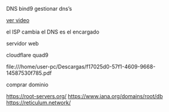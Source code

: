 DNS bind9
gestionar dns’s


[ver video](https://www.youtube.com/watch?v=ogGBMKURUg4)




el ISP cambia el DNS es el encargado

servidor web

cloudflare
quad9

file:///home/user-pc/Descargas/f17025d0-57f1-4609-9668-14587530f785.pdf

comprar dominio


https://root-servers.org/ 
https://www.iana.org/domains/root/db 
https://reticulum.network/ 
